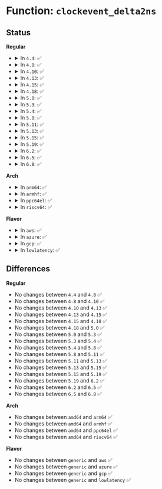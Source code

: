 # Function: <code>clockevent_delta2ns</code>

## Status
<b>Regular</b>
<ul>
<li>
<details>
<summary>In <code>4.4</code>: ✅</summary>

```c
u64 clockevent_delta2ns(long unsigned int latch, struct clock_event_device *evt);
```

**Collision:** Unique Global

**Inline:** No

**Transformation:** False

**Instances:**

```
In kernel/time/clockevents.c (ffffffff810fb720)
Location: kernel/time/clockevents.c:91
Inline: False
Direct callers:
  - arch/x86/kernel/apic/apic.c:setup_boot_APIC_clock
  - arch/x86/kernel/apic/apic.c:setup_boot_APIC_clock
  - arch/x86/kernel/apic/apic.c:setup_boot_APIC_clock
  - arch/x86/kernel/apic/apic.c:setup_boot_APIC_clock
```
**Symbols:**

```
ffffffff810fb720-ffffffff810fb732: clockevent_delta2ns (STB_GLOBAL)
```
</details>
</li>
<li>
<details>
<summary>In <code>4.8</code>: ✅</summary>

```c
u64 clockevent_delta2ns(long unsigned int latch, struct clock_event_device *evt);
```

**Collision:** Unique Global

**Inline:** No

**Transformation:** False

**Instances:**

```
In kernel/time/clockevents.c (ffffffff81102a40)
Location: kernel/time/clockevents.c:91
Inline: False
Direct callers:
  - arch/x86/kernel/apic/apic.c:setup_boot_APIC_clock
  - arch/x86/kernel/apic/apic.c:setup_boot_APIC_clock
  - arch/x86/kernel/apic/apic.c:setup_boot_APIC_clock
  - arch/x86/kernel/apic/apic.c:setup_boot_APIC_clock
```
**Symbols:**

```
ffffffff81102a40-ffffffff81102a52: clockevent_delta2ns (STB_GLOBAL)
```
</details>
</li>
<li>
<details>
<summary>In <code>4.10</code>: ✅</summary>

```c
u64 clockevent_delta2ns(long unsigned int latch, struct clock_event_device *evt);
```

**Collision:** Unique Global

**Inline:** No

**Transformation:** False

**Instances:**

```
In kernel/time/clockevents.c (ffffffff8110a130)
Location: kernel/time/clockevents.c:91
Inline: False
Direct callers:
  - arch/x86/kernel/apic/apic.c:setup_boot_APIC_clock
  - arch/x86/kernel/apic/apic.c:setup_boot_APIC_clock
  - arch/x86/kernel/apic/apic.c:setup_boot_APIC_clock
  - arch/x86/kernel/apic/apic.c:setup_boot_APIC_clock
```
**Symbols:**

```
ffffffff8110a130-ffffffff8110a142: clockevent_delta2ns (STB_GLOBAL)
```
</details>
</li>
<li>
<details>
<summary>In <code>4.13</code>: ✅</summary>

```c
u64 clockevent_delta2ns(long unsigned int latch, struct clock_event_device *evt);
```

**Collision:** Unique Global

**Inline:** No

**Transformation:** False

**Instances:**

```
In kernel/time/clockevents.c (ffffffff8110c090)
Location: kernel/time/clockevents.c:91
Inline: False
Direct callers:
  - arch/x86/kernel/apic/apic.c:setup_boot_APIC_clock
  - arch/x86/kernel/apic/apic.c:setup_boot_APIC_clock
  - arch/x86/kernel/apic/apic.c:setup_boot_APIC_clock
  - arch/x86/kernel/apic/apic.c:setup_boot_APIC_clock
```
**Symbols:**

```
ffffffff8110c090-ffffffff8110c0a2: clockevent_delta2ns (STB_GLOBAL)
```
</details>
</li>
<li>
<details>
<summary>In <code>4.15</code>: ✅</summary>

```c
u64 clockevent_delta2ns(long unsigned int latch, struct clock_event_device *evt);
```

**Collision:** Unique Global

**Inline:** No

**Transformation:** False

**Instances:**

```
In kernel/time/clockevents.c (ffffffff811172e0)
Location: kernel/time/clockevents.c:91
Inline: False
Direct callers:
  - arch/x86/kernel/apic/apic.c:setup_boot_APIC_clock
  - arch/x86/kernel/apic/apic.c:setup_boot_APIC_clock
  - arch/x86/kernel/apic/apic.c:setup_boot_APIC_clock
  - arch/x86/kernel/apic/apic.c:setup_boot_APIC_clock
```
**Symbols:**

```
ffffffff811172e0-ffffffff811172f2: clockevent_delta2ns (STB_GLOBAL)
```
</details>
</li>
<li>
<details>
<summary>In <code>4.18</code>: ✅</summary>

```c
u64 clockevent_delta2ns(long unsigned int latch, struct clock_event_device *evt);
```

**Collision:** Unique Global

**Inline:** No

**Transformation:** False

**Instances:**

```
In kernel/time/clockevents.c (ffffffff81123e80)
Location: kernel/time/clockevents.c:91
Inline: False
Direct callers:
  - arch/x86/kernel/apic/apic.c:setup_boot_APIC_clock
  - arch/x86/kernel/apic/apic.c:setup_boot_APIC_clock
  - arch/x86/kernel/apic/apic.c:setup_boot_APIC_clock
  - arch/x86/kernel/apic/apic.c:setup_boot_APIC_clock
```
**Symbols:**

```
ffffffff81123e80-ffffffff81123e92: clockevent_delta2ns (STB_GLOBAL)
```
</details>
</li>
<li>
<details>
<summary>In <code>5.0</code>: ✅</summary>

```c
u64 clockevent_delta2ns(long unsigned int latch, struct clock_event_device *evt);
```

**Collision:** Unique Global

**Inline:** No

**Transformation:** False

**Instances:**

```
In kernel/time/clockevents.c (ffffffff8112f550)
Location: kernel/time/clockevents.c:85
Inline: False
Direct callers:
  - arch/x86/kernel/apic/apic.c:setup_boot_APIC_clock
  - arch/x86/kernel/apic/apic.c:setup_boot_APIC_clock
  - arch/x86/kernel/apic/apic.c:setup_boot_APIC_clock
  - arch/x86/kernel/apic/apic.c:setup_boot_APIC_clock
```
**Symbols:**

```
ffffffff8112f550-ffffffff8112f562: clockevent_delta2ns (STB_GLOBAL)
```
</details>
</li>
<li>
<details>
<summary>In <code>5.3</code>: ✅</summary>

```c
u64 clockevent_delta2ns(long unsigned int latch, struct clock_event_device *evt);
```

**Collision:** Unique Global

**Inline:** No

**Transformation:** False

**Instances:**

```
In kernel/time/clockevents.c (ffffffff81139fd0)
Location: kernel/time/clockevents.c:85
Inline: False
Direct callers:
  - arch/x86/kernel/apic/apic.c:lapic_init_clockevent
  - arch/x86/kernel/apic/apic.c:lapic_init_clockevent
```
**Symbols:**

```
ffffffff81139fd0-ffffffff81139fe2: clockevent_delta2ns (STB_GLOBAL)
```
</details>
</li>
<li>
<details>
<summary>In <code>5.4</code>: ✅</summary>

```c
u64 clockevent_delta2ns(long unsigned int latch, struct clock_event_device *evt);
```

**Collision:** Unique Global

**Inline:** No

**Transformation:** False

**Instances:**

```
In kernel/time/clockevents.c (ffffffff81145c40)
Location: kernel/time/clockevents.c:85
Inline: False
Direct callers:
  - arch/x86/kernel/apic/apic.c:lapic_init_clockevent
  - arch/x86/kernel/apic/apic.c:lapic_init_clockevent
```
**Symbols:**

```
ffffffff81145c40-ffffffff81145c52: clockevent_delta2ns (STB_GLOBAL)
```
</details>
</li>
<li>
<details>
<summary>In <code>5.8</code>: ✅</summary>

```c
u64 clockevent_delta2ns(long unsigned int latch, struct clock_event_device *evt);
```

**Collision:** Unique Global

**Inline:** No

**Transformation:** False

**Instances:**

```
In kernel/time/clockevents.c (ffffffff81156180)
Location: kernel/time/clockevents.c:85
Inline: False
Direct callers:
  - arch/x86/kernel/apic/apic.c:lapic_init_clockevent
  - arch/x86/kernel/apic/apic.c:lapic_init_clockevent
```
**Symbols:**

```
ffffffff81156180-ffffffff811561ea: clockevent_delta2ns (STB_GLOBAL)
```
</details>
</li>
<li>
<details>
<summary>In <code>5.11</code>: ✅</summary>

```c
u64 clockevent_delta2ns(long unsigned int latch, struct clock_event_device *evt);
```

**Collision:** Unique Global

**Inline:** No

**Transformation:** False

**Instances:**

```
In kernel/time/clockevents.c (ffffffff81152320)
Location: kernel/time/clockevents.c:85
Inline: False
Direct callers:
  - arch/x86/kernel/apic/apic.c:lapic_init_clockevent
  - arch/x86/kernel/apic/apic.c:lapic_init_clockevent
```
**Symbols:**

```
ffffffff81152320-ffffffff8115238a: clockevent_delta2ns (STB_GLOBAL)
```
</details>
</li>
<li>
<details>
<summary>In <code>5.13</code>: ✅</summary>

```c
u64 clockevent_delta2ns(long unsigned int latch, struct clock_event_device *evt);
```

**Collision:** Unique Global

**Inline:** No

**Transformation:** False

**Instances:**

```
In kernel/time/clockevents.c (ffffffff81153410)
Location: kernel/time/clockevents.c:85
Inline: False
Direct callers:
  - arch/x86/kernel/apic/apic.c:lapic_init_clockevent
  - arch/x86/kernel/apic/apic.c:lapic_init_clockevent
```
**Symbols:**

```
ffffffff81153410-ffffffff81153476: clockevent_delta2ns (STB_GLOBAL)
```
</details>
</li>
<li>
<details>
<summary>In <code>5.15</code>: ✅</summary>

```c
u64 clockevent_delta2ns(long unsigned int latch, struct clock_event_device *evt);
```

**Collision:** Unique Global

**Inline:** No

**Transformation:** False

**Instances:**

```
In kernel/time/clockevents.c (ffffffff81177650)
Location: kernel/time/clockevents.c:85
Inline: False
Direct callers:
  - arch/x86/kernel/apic/apic.c:lapic_init_clockevent
  - arch/x86/kernel/apic/apic.c:lapic_init_clockevent
```
**Symbols:**

```
ffffffff81177650-ffffffff81177662: clockevent_delta2ns (STB_GLOBAL)
```
</details>
</li>
<li>
<details>
<summary>In <code>5.19</code>: ✅</summary>

```c
u64 clockevent_delta2ns(long unsigned int latch, struct clock_event_device *evt);
```

**Collision:** Unique Global

**Inline:** No

**Transformation:** False

**Instances:**

```
In kernel/time/clockevents.c (ffffffff811ac6e0)
Location: kernel/time/clockevents.c:85
Inline: False
Direct callers:
  - arch/x86/kernel/apic/apic.c:lapic_init_clockevent
  - arch/x86/kernel/apic/apic.c:lapic_init_clockevent
```
**Symbols:**

```
ffffffff811ac6e0-ffffffff811ac6fc: clockevent_delta2ns (STB_GLOBAL)
```
</details>
</li>
<li>
<details>
<summary>In <code>6.2</code>: ✅</summary>

```c
u64 clockevent_delta2ns(long unsigned int latch, struct clock_event_device *evt);
```

**Collision:** Unique Global

**Inline:** No

**Transformation:** False

**Instances:**

```
In kernel/time/clockevents.c (ffffffff811eca70)
Location: kernel/time/clockevents.c:85
Inline: False
Direct callers:
  - arch/x86/kernel/apic/apic.c:lapic_init_clockevent
  - arch/x86/kernel/apic/apic.c:lapic_init_clockevent
```
**Symbols:**

```
ffffffff811eca70-ffffffff811eca8c: clockevent_delta2ns (STB_GLOBAL)
```
</details>
</li>
<li>
<details>
<summary>In <code>6.5</code>: ✅</summary>

```c
u64 clockevent_delta2ns(long unsigned int latch, struct clock_event_device *evt);
```

**Collision:** Unique Global

**Inline:** No

**Transformation:** False

**Instances:**

```
In kernel/time/clockevents.c (ffffffff812011a0)
Location: kernel/time/clockevents.c:85
Inline: False
Direct callers:
  - arch/x86/kernel/apic/apic.c:lapic_init_clockevent
  - arch/x86/kernel/apic/apic.c:lapic_init_clockevent
```
**Symbols:**

```
ffffffff812011a0-ffffffff812011bc: clockevent_delta2ns (STB_GLOBAL)
```
</details>
</li>
<li>
<details>
<summary>In <code>6.8</code>: ✅</summary>

```c
u64 clockevent_delta2ns(long unsigned int latch, struct clock_event_device *evt);
```

**Collision:** Unique Global

**Inline:** No

**Transformation:** False

**Instances:**

```
In kernel/time/clockevents.c (ffffffff81217640)
Location: kernel/time/clockevents.c:85
Inline: False
Direct callers:
  - arch/x86/kernel/apic/apic.c:lapic_init_clockevent
  - arch/x86/kernel/apic/apic.c:lapic_init_clockevent
```
**Symbols:**

```
ffffffff81217640-ffffffff8121765c: clockevent_delta2ns (STB_GLOBAL)
```
</details>
</li>
</ul>
<b>Arch</b>
<ul>
<li>
<details>
<summary>In <code>arm64</code>: ✅</summary>

```c
u64 clockevent_delta2ns(long unsigned int latch, struct clock_event_device *evt);
```

**Collision:** Unique Global

**Inline:** No

**Transformation:** False

**Instances:**

```
In kernel/time/clockevents.c (ffff8000101b05d8)
Location: kernel/time/clockevents.c:85
Inline: False
Direct callers:
  - drivers/clocksource/sh_cmt.c:sh_cmt_setup
  - drivers/clocksource/sh_cmt.c:sh_cmt_setup
```
**Symbols:**

```
ffff8000101b05d8-ffff8000101b0614: clockevent_delta2ns (STB_GLOBAL)
```
</details>
</li>
<li>
<details>
<summary>In <code>armhf</code>: ✅</summary>

```c
u64 clockevent_delta2ns(long unsigned int latch, struct clock_event_device *evt);
```

**Collision:** Unique Global

**Inline:** No

**Transformation:** False

**Instances:**

```
In kernel/time/clockevents.c (c03fb03c)
Location: kernel/time/clockevents.c:85
Inline: False
Direct callers:
  - drivers/clocksource/sh_cmt.c:sh_cmt_setup
  - drivers/clocksource/sh_cmt.c:sh_cmt_setup
  - drivers/clocksource/dw_apb_timer.c:dw_apb_clockevent_init
  - drivers/clocksource/dw_apb_timer.c:dw_apb_clockevent_init
```
**Symbols:**

```
c03fb03c-c03fb05c: clockevent_delta2ns (STB_GLOBAL)
```
</details>
</li>
<li>
<details>
<summary>In <code>ppc64el</code>: ✅</summary>

```c
u64 clockevent_delta2ns(long unsigned int latch, struct clock_event_device *evt);
```

**Collision:** Unique Global

**Inline:** No

**Transformation:** False

**Instances:**

```
In kernel/time/clockevents.c (c000000000215460)
Location: kernel/time/clockevents.c:85
Inline: False
```
**Symbols:**

```
c000000000215460-c000000000215480: clockevent_delta2ns (STB_GLOBAL)
```
</details>
</li>
<li>
<details>
<summary>In <code>riscv64</code>: ✅</summary>

```c
u64 clockevent_delta2ns(long unsigned int latch, struct clock_event_device *evt);
```

**Collision:** Unique Global

**Inline:** No

**Transformation:** False

**Instances:**

```
In kernel/time/clockevents.c (ffffffe000139578)
Location: kernel/time/clockevents.c:85
Inline: False
```
**Symbols:**

```
ffffffe000139578-ffffffe0001395b0: clockevent_delta2ns (STB_GLOBAL)
```
</details>
</li>
</ul>
<b>Flavor</b>
<ul>
<li>
<details>
<summary>In <code>aws</code>: ✅</summary>

```c
u64 clockevent_delta2ns(long unsigned int latch, struct clock_event_device *evt);
```

**Collision:** Unique Global

**Inline:** No

**Transformation:** False

**Instances:**

```
In kernel/time/clockevents.c (ffffffff8113e3f0)
Location: kernel/time/clockevents.c:85
Inline: False
Direct callers:
  - arch/x86/kernel/apic/apic.c:lapic_init_clockevent
  - arch/x86/kernel/apic/apic.c:lapic_init_clockevent
```
**Symbols:**

```
ffffffff8113e3f0-ffffffff8113e402: clockevent_delta2ns (STB_GLOBAL)
```
</details>
</li>
<li>
<details>
<summary>In <code>azure</code>: ✅</summary>

```c
u64 clockevent_delta2ns(long unsigned int latch, struct clock_event_device *evt);
```

**Collision:** Unique Global

**Inline:** No

**Transformation:** False

**Instances:**

```
In kernel/time/clockevents.c (ffffffff81130f10)
Location: kernel/time/clockevents.c:85
Inline: False
Direct callers:
  - arch/x86/kernel/apic/apic.c:lapic_init_clockevent
  - arch/x86/kernel/apic/apic.c:lapic_init_clockevent
```
**Symbols:**

```
ffffffff81130f10-ffffffff81130f22: clockevent_delta2ns (STB_GLOBAL)
```
</details>
</li>
<li>
<details>
<summary>In <code>gcp</code>: ✅</summary>

```c
u64 clockevent_delta2ns(long unsigned int latch, struct clock_event_device *evt);
```

**Collision:** Unique Global

**Inline:** No

**Transformation:** False

**Instances:**

```
In kernel/time/clockevents.c (ffffffff8113c110)
Location: kernel/time/clockevents.c:85
Inline: False
Direct callers:
  - arch/x86/kernel/apic/apic.c:lapic_init_clockevent
  - arch/x86/kernel/apic/apic.c:lapic_init_clockevent
```
**Symbols:**

```
ffffffff8113c110-ffffffff8113c122: clockevent_delta2ns (STB_GLOBAL)
```
</details>
</li>
<li>
<details>
<summary>In <code>lowlatency</code>: ✅</summary>

```c
u64 clockevent_delta2ns(long unsigned int latch, struct clock_event_device *evt);
```

**Collision:** Unique Global

**Inline:** No

**Transformation:** False

**Instances:**

```
In kernel/time/clockevents.c (ffffffff81148bf0)
Location: kernel/time/clockevents.c:85
Inline: False
Direct callers:
  - arch/x86/kernel/apic/apic.c:lapic_init_clockevent
  - arch/x86/kernel/apic/apic.c:lapic_init_clockevent
```
**Symbols:**

```
ffffffff81148bf0-ffffffff81148c02: clockevent_delta2ns (STB_GLOBAL)
```
</details>
</li>
</ul>

## Differences
<b>Regular</b>
<ul>
<li>
No changes between <code>4.4</code> and <code>4.8</code> ✅
</li>
<li>
No changes between <code>4.8</code> and <code>4.10</code> ✅
</li>
<li>
No changes between <code>4.10</code> and <code>4.13</code> ✅
</li>
<li>
No changes between <code>4.13</code> and <code>4.15</code> ✅
</li>
<li>
No changes between <code>4.15</code> and <code>4.18</code> ✅
</li>
<li>
No changes between <code>4.18</code> and <code>5.0</code> ✅
</li>
<li>
No changes between <code>5.0</code> and <code>5.3</code> ✅
</li>
<li>
No changes between <code>5.3</code> and <code>5.4</code> ✅
</li>
<li>
No changes between <code>5.4</code> and <code>5.8</code> ✅
</li>
<li>
No changes between <code>5.8</code> and <code>5.11</code> ✅
</li>
<li>
No changes between <code>5.11</code> and <code>5.13</code> ✅
</li>
<li>
No changes between <code>5.13</code> and <code>5.15</code> ✅
</li>
<li>
No changes between <code>5.15</code> and <code>5.19</code> ✅
</li>
<li>
No changes between <code>5.19</code> and <code>6.2</code> ✅
</li>
<li>
No changes between <code>6.2</code> and <code>6.5</code> ✅
</li>
<li>
No changes between <code>6.5</code> and <code>6.8</code> ✅
</li>
</ul>
<b>Arch</b>
<ul>
<li>
No changes between <code>amd64</code> and <code>arm64</code> ✅
</li>
<li>
No changes between <code>amd64</code> and <code>armhf</code> ✅
</li>
<li>
No changes between <code>amd64</code> and <code>ppc64el</code> ✅
</li>
<li>
No changes between <code>amd64</code> and <code>riscv64</code> ✅
</li>
</ul>
<b>Flavor</b>
<ul>
<li>
No changes between <code>generic</code> and <code>aws</code> ✅
</li>
<li>
No changes between <code>generic</code> and <code>azure</code> ✅
</li>
<li>
No changes between <code>generic</code> and <code>gcp</code> ✅
</li>
<li>
No changes between <code>generic</code> and <code>lowlatency</code> ✅
</li>
</ul>
